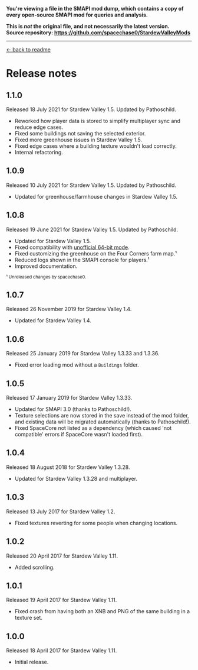 **You're viewing a file in the SMAPI mod dump, which contains a copy of every open-source SMAPI mod
for queries and analysis.**

**This is _not_ the original file, and not necessarily the latest version.**  
**Source repository: https://github.com/spacechase0/StardewValleyMods**

----

﻿[← back to readme](README.md)

# Release notes
## 1.1.0
Released 18 July 2021 for Stardew Valley 1.5. Updated by Pathoschild.

* Reworked how player data is stored to simplify multiplayer sync and reduce edge cases.
* Fixed some buildings not saving the selected exterior.
* Fixed more greenhouse issues in Stardew Valley 1.5.
* Fixed edge cases where a building texture wouldn't load correctly.
* Internal refactoring.

## 1.0.9
Released 10 July 2021 for Stardew Valley 1.5. Updated by Pathoschild.

* Updated for greenhouse/farmhouse changes in Stardew Valley 1.5.

## 1.0.8
Released 19 June 2021 for Stardew Valley 1.5. Updated by Pathoschild.

* Updated for Stardew Valley 1.5.
* Fixed compatibility with [unofficial 64-bit mode](https://stardewvalleywiki.com/Modding:Migrate_to_64-bit_on_Windows).
* Fixed customizing the greenhouse on the Four Corners farm map.¹
* Reduced logs shown in the SMAPI console for players.¹
* Improved documentation.

<sup>¹ Unreleased changes by spacechase0.</sup>

## 1.0.7
Released 26 November 2019 for Stardew Valley 1.4.

* Updated for Stardew Valley 1.4.

## 1.0.6
Released 25 January 2019 for Stardew Valley 1.3.33 and 1.3.36.

* Fixed error loading mod without a `Buildings` folder.

## 1.0.5
Released 17 January 2019 for Stardew Valley 1.3.33.

* Updated for SMAPI 3.0 (thanks to Pathoschild!).
* Texture selections are now stored in the save instead of the mod folder, and existing data will be migrated automatically (thanks to Pathoschild!).
* Fixed SpaceCore not listed as a dependency (which caused 'not compatible' errors if SpaceCore wasn't loaded first).

## 1.0.4
Released 18 August 2018 for Stardew Valley 1.3.28.

* Updated for Stardew Valley 1.3.28 and multiplayer.

## 1.0.3
Released 13 July 2017 for Stardew Valley 1.2.

* Fixed textures reverting for some people when changing locations.

## 1.0.2
Released 20 April 2017 for Stardew Valley 1.11.

* Added scrolling.

## 1.0.1
Released 19 April 2017 for Stardew Valley 1.11.

* Fixed crash from having both an XNB and PNG of the same building in a texture set.

## 1.0.0
Released 18 April 2017 for Stardew Valley 1.11.

* Initial release.

